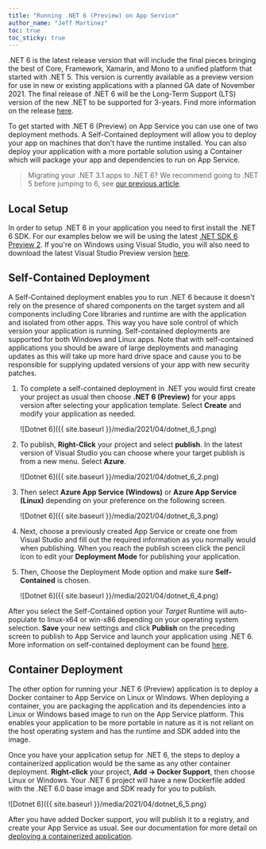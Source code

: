 ```yaml
---
title: "Running .NET 6 (Preview) on App Service"
author_name: "Jeff Martinez"
toc: true
toc_sticky: true
---
```


.NET 6 is the latest release version that will include the final pieces bringing the best of Core, Framework, Xamarin, and Mono to a unified platform that started with .NET 5. This version is currently available as a preview version for use in new or existing applications with a planned GA date of November 2021. The final release of .NET 6 will be the Long-Term Support (LTS) version of the new .NET to be supported for 3-years. Find more information on the release [here](https://devblogs.microsoft.com/dotnet/announcing-net-6-preview-1/).

To get started with .NET 6 (Preview) on App Service you can use one of two deployment methods. A Self-Contained deployment will allow you to deploy your app on machines that don't have the runtime installed. You can also deploy your application with a more portable solution using a Container which will package your app and dependencies to run on App Service.

> Migrating your .NET 3.1 apps to .NET 6? We recommend going to .NET 5 before jumping to 6, see [our previous article](https://azure.github.io/AppService/2021/04/14/Migrating-your-dotnet-31-applications-to-dotnet-5.html).

## Local Setup

In order to setup .NET 6 in your application you need to first install the .NET 6 SDK. For our examples below we will be using the latest [.NET SDK 6 Preview 2](https://dotnet.microsoft.com/download/dotnet/6.0). If you're on Windows using Visual Studio, you will also need to download the latest Visual Studio Preview version [here](https://visualstudio.microsoft.com/vs/preview/).

## Self-Contained Deployment

A Self-Contained deployment enables you to run .NET 6 because it doesn't rely on the presence of shared components on the target system and all components including Core libraries and runtime are with the application and isolated from other apps. This way you have sole control of which version your application is running. Self-contained deployments are supported for both Windows and Linux apps. Note that with self-contained applications you should be aware of large deployments and managing updates as this will take up more hard drive space and cause you to be responsible for supplying updated versions of your app with new security patches.

1. To complete a self-contained deployment in .NET you would first create your project as usual then choose **.NET 6 (Preview)** for your apps version after selecting your application template. Select **Create** and modify your application as needed.

    ![Dotnet 6]({{ site.baseurl }}/media/2021/04/dotnet_6_1.png)

2. To publish, **Right-Click** your project and select **publish**. In the latest version of Visual Studio you can choose where your target publish is from a new menu.  Select **Azure**.

    ![Dotnet 6]({{ site.baseurl }}/media/2021/04/dotnet_6_2.png)

3. Then select **Azure App Service (Windows)** or **Azure App Service (Linux)** depending on your preference on the following screen.

    ![Dotnet 6]({{ site.baseurl }}/media/2021/04/dotnet_6_3.png)

4. Next, choose a previously created App Service or create one from Visual Studio and fill out the required information as you normally would when publishing. When you reach the publish screen click the pencil icon to edit your **Deployment Mode** for publishing your application.

5. Then, Choose the Deployment Mode option and make sure **Self-Contained** is chosen.

    ![Dotnet 6]({{ site.baseurl }}/media/2021/04/dotnet_6_4.png)

After you select the Self-Contained option your *Target* Runtime will auto-populate to linux-x64 or win-x86 depending on your operating system selection. **Save** your new settings and click **Publish** on the preceding screen to publish to App Service and launch your application using .NET 6. More information on self-contained deployment can be found [here](https://docs.microsoft.com/dotnet/core/deploying/).

## Container Deployment

The other option for running your .NET 6 (Preview) application is to deploy a Docker container to App Service on Linux or Windows. When deploying a container, you are packaging the application and its dependencies into a Linux or Windows based image to run on the App Service platform. This enables your application to be more portable in nature as it is not reliant on the host operating system and has the runtime and SDK added into the image.

Once you have your application setup for .NET 6, the steps to deploy a containerized application would be the same as any other container deployment. **Right-click** your project, **Add -> Docker Support**, then choose Linux or Windows. Your .NET 6 project will have a new Dockerfile added with the .NET 6.0 base image and SDK ready for you to publish.

![Dotnet 6]({{ site.baseurl }}/media/2021/04/dotnet_6_5.png)

After you have added Docker support, you will publish it to a registry, and create your App Service as usual. See our documentation for more detail on [deploying a containerized application](https://docs.microsoft.com/azure/app-service/quickstart-custom-container?pivots=container-windows).
